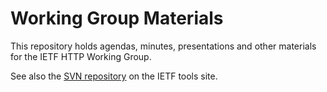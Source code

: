 # Working Group Materials

This repository holds agendas, minutes, presentations and other materials
for the IETF HTTP Working Group. 

See also the [SVN 
repository](http://trac.tools.ietf.org/wg/httpbis/trac/browser/wg_materials) 
on the IETF tools site.
